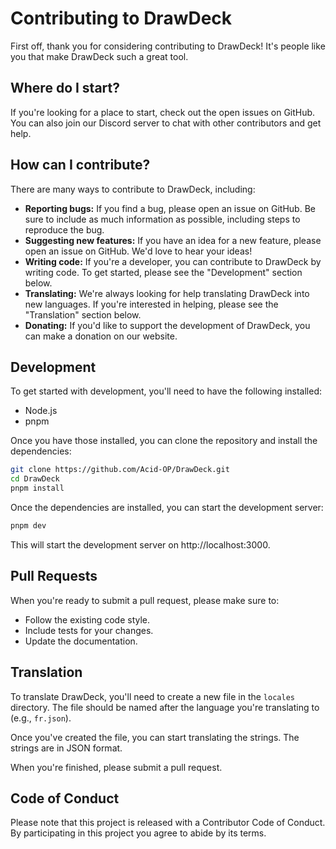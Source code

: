 # Contributing to DrawDeck

First off, thank you for considering contributing to DrawDeck! It's people like you that make DrawDeck such a great tool.

## Where do I start?

If you're looking for a place to start, check out the open issues on GitHub. You can also join our Discord server to chat with other contributors and get help.

## How can I contribute?

There are many ways to contribute to DrawDeck, including:

*   **Reporting bugs:** If you find a bug, please open an issue on GitHub. Be sure to include as much information as possible, including steps to reproduce the bug.
*   **Suggesting new features:** If you have an idea for a new feature, please open an issue on GitHub. We'd love to hear your ideas!
*   **Writing code:** If you're a developer, you can contribute to DrawDeck by writing code. To get started, please see the "Development" section below.
*   **Translating:** We're always looking for help translating DrawDeck into new languages. If you're interested in helping, please see the "Translation" section below.
*   **Donating:** If you'd like to support the development of DrawDeck, you can make a donation on our website.

## Development

To get started with development, you'll need to have the following installed:

*   Node.js
*   pnpm

Once you have those installed, you can clone the repository and install the dependencies:

```bash
git clone https://github.com/Acid-OP/DrawDeck.git
cd DrawDeck
pnpm install
```

Once the dependencies are installed, you can start the development server:

```bash
pnpm dev
```

This will start the development server on http://localhost:3000.

## Pull Requests

When you're ready to submit a pull request, please make sure to:

*   Follow the existing code style.
*   Include tests for your changes.
*   Update the documentation.

## Translation

To translate DrawDeck, you'll need to create a new file in the `locales` directory. The file should be named after the language you're translating to (e.g., `fr.json`).

Once you've created the file, you can start translating the strings. The strings are in JSON format.

When you're finished, please submit a pull request.

## Code of Conduct

Please note that this project is released with a Contributor Code of Conduct. By participating in this project you agree to abide by its terms.
